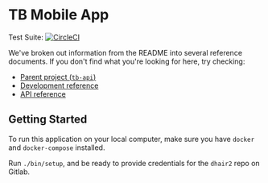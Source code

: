# TB Mobile App

Test Suite:
[![CircleCI](https://circleci.com/gh/uwcirg/tb-mobile-app.svg?style=svg)](https://circleci.com/gh/uwcirg/tb-mobile-app)

We've broken out information from the README into several reference documents.
If you don't find what you're looking for here, try checking:

* [Parent project (`tb-api`)](https://github.com/uwcirg/tb-api)
* [Development reference](./docs/development.md)
* [API reference](./docs/api_reference.md)

## Getting Started

To run this application on your local computer,
make sure you have `docker` and `docker-compose` installed.

Run `./bin/setup`,
and be ready to provide credentials for the `dhair2` repo on Gitlab.
